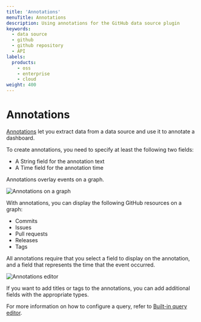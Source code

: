 ```yaml
---
title: 'Annotations'
menuTitle: Annotations
description: Using annotations for the GitHub data source plugin
keywords:
  - data source
  - github
  - github repository
  - API
labels:
  products:
    - oss
    - enterprise
    - cloud
weight: 400
---
```


# Annotations

[Annotations](https://grafana.com/docs/grafana/latest/dashboards/annotations) let you extract data from a data source and use it to annotate a dashboard.

To create annotations, you need to specify at least the following two fields:

- A String field for the annotation text
- A Time field for the annotation time

Annotations overlay events on a graph.

![Annotations on a graph](/media/docs/grafana/data-sources/github/annotations.png)

With annotations, you can display the following GitHub resources on a graph:

- Commits
- Issues
- Pull requests
- Releases
- Tags


All annotations require that you select a field to display on the annotation, and a field that represents the time that the event occurred.

![Annotations editor](/media/docs/grafana/data-sources/github/annotations-editor.png)

If you want to add titles or tags to the annotations, you can add additional fields with the appropriate types.

For more information on how to configure a query, refer to [Built-in query editor](https://grafana.com/docs/grafana/latest/dashboards/build-dashboards/annotate-visualizations/#built-in-query).
